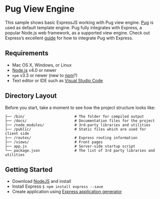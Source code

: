# Pug View Engine
This sample shows basic ExpressJS working with Pug view engine. [Pug](https://www.npmjs.com/package/pug) is used as default template engine. Pug fully integrates with Express, a popular Node.js web framework, as a supported view engine. Check out Express’s excellent [guide](https://expressjs.com/en/guide/using-template-engines.html) for how to integrate Pug with Express.

## Requirements

  * Mac OS X, Windows, or Linux
  * [Node.js](https://nodejs.org/) v4.0 or newer
  * `npm` v3.3 or newer (new to [npm](https://docs.npmjs.com/)?)
  * Text editor or IDE such as [Visual Studio Code](https://code.visualstudio.com/)

## Directory Layout

Before you start, take a moment to see how the project structure looks like:

```
├── /bin/                       # The folder for compiled output
├── /docs/                      # Documentation files for the project
├── /node_modules/              # 3rd-party libraries and utilities
├── /public/                    # Static files which are used for client side
├── /routes/                    # Express routing information
├── /views/                     # Front pages 
├── app.js                      # Server-side startup script
└── package.json                # The list of 3rd party libraries and utilities
```

## Getting Started
* Download [NodeJS](https://nodejs.org/en/download/) and install
* Install Express
`$ npm install express --save`
* Create application using [Express application generator](https://expressjs.com/en/starter/generator.html)
